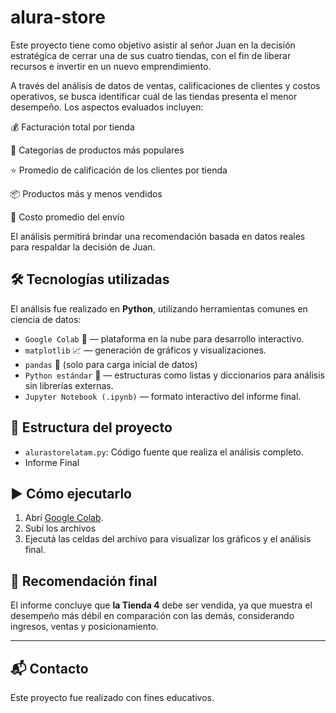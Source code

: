 # alura-store
Este proyecto tiene como objetivo asistir al señor Juan en la decisión estratégica de cerrar una de sus cuatro tiendas, con el fin de liberar recursos e invertir en un nuevo emprendimiento.

A través del análisis de datos de ventas, calificaciones de clientes y costos operativos, se busca identificar cuál de las tiendas presenta el menor desempeño.
Los aspectos evaluados incluyen:

💰 Facturación total por tienda

🛒 Categorías de productos más populares

⭐ Promedio de calificación de los clientes por tienda

📦 Productos más y menos vendidos

🚚 Costo promedio del envío

El análisis permitirá brindar una recomendación basada en datos reales para respaldar la decisión de Juan.


## 🛠 Tecnologías utilizadas

El análisis fue realizado en **Python**, utilizando herramientas comunes en ciencia de datos:

- `Google Colab` 🧠 — plataforma en la nube para desarrollo interactivo.
- `matplotlib` 📈 — generación de gráficos y visualizaciones.
- `pandas` 🐼 (solo para carga inicial de datos) 
- `Python estándar` 🔧 — estructuras como listas y diccionarios para análisis sin librerías externas.
- `Jupyter Notebook (.ipynb)` — formato interactivo del informe final.

## 📁 Estructura del proyecto

- `alurastorelatam.py`: Código fuente que realiza el análisis completo.
- Informe Final 

## ▶️ Cómo ejecutarlo

1. Abrí [Google Colab](https://colab.research.google.com/).
2. Subí los archivos 
3. Ejecutá las celdas del archivo para visualizar los gráficos y el análisis final.

## 📌 Recomendación final

El informe concluye que **la Tienda 4** debe ser vendida, ya que muestra el desempeño más débil en comparación con las demás, considerando ingresos, ventas y posicionamiento.

---

## 📬 Contacto

Este proyecto fue realizado con fines educativos. 

